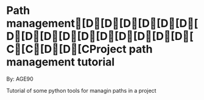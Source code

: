 # Path management[D[D[D[D[D[D[D[D[D[D[D[D[D[D[D[D[C[C[D[D[CProject path management tutorial

By: AGE90

Tutorial of some python tools for managin paths in a project